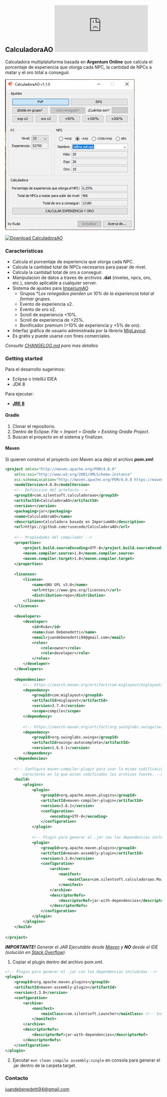 ## CalculadoraAO [![Download CalculadoraAO](https://sourceforge.net/sflogo.php?type=10&group_id=3243176)](https://sourceforge.net/p/calculadoraao/files/)
Calculadora multiplataforma basada en **Argentum Online** que calcula el porcentaje de experiencia que otorga cada NPC, la cantidad de NPCs a matar y el oro total a conseguir.

![](screenshot.png)

[![Download CalculadoraAO](https://a.fsdn.com/con/app/sf-download-button)](https://sourceforge.net/projects/calculadoraao/files/latest/download)

### Características
- Calcula el porcentaje de experiencia que otorga cada NPC.
- Calcula la cantidad total de NPCs necesarios para pasar de nivel.
- Calcula la cantidad total de oro a conseguir.
- Manipulacion de datos a traves de archivos **.dat** (niveles, npcs, oro, etc.), siendo aplicable a cualquier server.
- Sistema de ajustes para [ImperiumAO](https://www.imperiumao.com.ar/)
	- Grupos *_Los renegados pierden un 10% de la experiencia total al formar grupos_.
	- Evento de experiencia x2.
	- Evento de oro x2.
	- Scroll de experiencia +10%.
	- Scroll de experiencia de +25%.
	- Bonificador premium (+10% de experiencia y +5% de oro).
- Interfaz gráfica de usuario administrada por la librería [MigLayout](http://www.miglayout.com/).
- Es gratis y puede usarse con fines comerciales.

_Consulte [CHANGELOG.md](https://github.com/rusocode/CalculadoraAO/blob/master/CHANGELOG.md) para mas detalles_

### Getting started

Para el desarrollo sugerimos:
- Eclipse o IntellIJ IDEA
- JDK 8

Para ejecutar:
- **[JRE 8](https://www.java.com/es/download/)**

#### Gradle
1. Clonar el repositorio.
2. Dentro de Eclipse: *File* > *Import* > *Gradle* > *Existing Gradle Project*.
3. Buscan el proyecto en el sistema y finalizan.

#### Maven
Si quieren construir el proyecto con Maven aca dejo el archivo _**pom.xml**_:
```xml
<project xmlns="http://maven.apache.org/POM/4.0.0"
	xmlns:xsi="http://www.w3.org/2001/XMLSchema-instance"
	xsi:schemaLocation="http://maven.apache.org/POM/4.0.0 https://maven.apache.org/xsd/maven-4.0.0.xsd">
	<modelVersion>4.0.0</modelVersion>
	<!-- Definicion del artefacto -->
	<groupId>com.silentsoft.calculadoraao</groupId>
	<artifactId>CalculadoraAO</artifactId>
	<version></version> 
	<packaging>jar</packaging>
	<name>CalculadoraAO</name>
	<description>Calculadora basada en ImperiumAO</description>
	<url>https://github.com/rusocode/CalculadoraAO</url>

	<!-- Propiedades del compilador -->
	<properties>
		<project.build.sourceEncoding>UTF-8</project.build.sourceEncoding>
		<maven.compiler.source>1.8</maven.compiler.source>
		<maven.compiler.target>1.8</maven.compiler.target>
	</properties>

	<licenses>
		<license>
			<name>GNU GPL v3.0</name>
			<url>https://www.gnu.org/licenses/</url>
			<distribution>repo</distribution>
		</license>
	</licenses>

	<developers>
		<developer>
			<id>Ru$o</id>
			<name>Juan Debenedetti</name>
			<email>juandebenedetti94@gmail.com</email>
			<roles>
				<role>owner</role>
				<role>developer</role>
			</roles>
		</developer>
	</developers>

	<dependencies>
		<!-- https://search.maven.org/artifact/com.miglayout/miglayout/3.7.4/jar -->
		<dependency>
			<groupId>com.miglayout</groupId>
			<artifactId>miglayout</artifactId>
			<version>3.7.4</version>
			<scope>compile</scope>
		</dependency>

		<!-- https://search.maven.org/artifact/org.swinglabs.swingx/swingx-autocomplete/1.6.5-1/jar -->
		<dependency>
			<groupId>org.swinglabs.swingx</groupId>
			<artifactId>swingx-autocomplete</artifactId>
			<version>1.6.5-1</version>
		</dependency>
	</dependencies>

	<!-- Configura maven-compiler-plugin para usar la misma codificacion de 
		caracteres en la que estan codificados los archivos fuente. -->
	<build>
		<plugins>
			<plugin>
				<groupId>org.apache.maven.plugins</groupId>
				<artifactId>maven-compiler-plugin</artifactId>
				<version>3.8.1</version>
				<configuration>
					<encoding>UTF-8</encoding>
				</configuration>
			</plugin>

			<!-- Plugin para generar el .jar con las dependencias includidas -->
			<plugin>
				<groupId>org.apache.maven.plugins</groupId>
				<artifactId>maven-assembly-plugin</artifactId>
				<version>3.3.0</version>
				<configuration>
					<archive>
						<manifest>
							<mainClass>com.silentsoft.calculadoraao.Main</mainClass> <!-- Indica la clase con el metodo main -->
						</manifest>
					</archive>
					<descriptorRefs>
						<descriptorRef>jar-with-dependencies</descriptorRef>
					</descriptorRefs>
				</configuration>
			</plugin>
		</plugins>
	</build>

</project>
```
_**IMPORTANTE!** Generar el JAR Ejecutable desde [Maven](https://maven.apache.org/download.cgi) y **NO** desde el IDE (solución en [Stack Overflow](https://stackoverflow.com/questions/40024242/how-to-load-resources-from-src-main-resources-in-a-way-that-will-work-both-dire))._
1. Copiar el plugin dentro del archivo pom.xml.
```xml
<!-- Plugin para generar el .jar con las dependencias includidas -->
<plugin>
	<groupId>org.apache.maven.plugins</groupId>
	<artifactId>maven-assembly-plugin</artifactId>
	<version>3.3.0</version>
	<configuration>
		<archive>
			<manifest>
				<mainClass>com.silentsoft.Launcher</mainClass> <!-- Indica la clase con el metodo main -->
			</manifest>
		</archive>
		<descriptorRefs>
			<descriptorRef>jar-with-dependencies</descriptorRef>
		</descriptorRefs>
	</configuration>
</plugin>
```
2. Ejecutar `mvn clean compile assembly:single` en consola para generar el .jar dentro de la carpeta target.

### Contacto
juandebenedetti94@gmail.com
